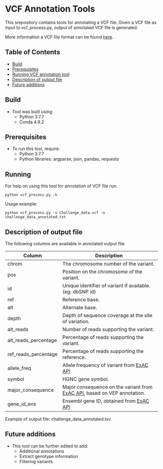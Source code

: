 # VCF Annotation Tools

This srepository contains tools for annotating a VCF file. 
Given a VCF file as input to  vcf_process.py, output of annotated VCF file is generated.

More information a VCF file format can be found [here](https://samtools.github.io/hts-specs/VCFv4.2.pdf).

## Table of Contents
* [Build](#build)
* [Prerequisites](#requirements)
* [Running VCF annotation tool](#running)
* [Description of output file](#output)
* [Future additions](#additions)

## <a name="build">Build</a>
* Tool was built using:
    * Python 3.7.7 
    * Conda 4.9.2
    
## <a name="requirements">Prerequisites</a>
* To run this tool, require:
    * Python 3.7.7
    * Python libraries: argparse, json, pandas, requests

## <a name="running">Running</a>
For help on using this tool for annotation of VCF file run: 
```
python vcf_process.py -h 
```

Usage example:

```
python vcf_process.py -v Challenge_data.vcf -o challenge_data_annotated.txt 
```

## <a name="output">Description of output file</a>

The following columns are available in annotated output file: 

Column|Description
------|-----------
chrom| The chromosome number of the variant.
pos| Position on the chromosome of the variant.
id| Unique identifier of variant if available.(eg: dbSNP id)
ref| Reference base.
alt| Alternate base.
depth| Depth of sequence coverage at the site of variation.
alt_reads| Number of reads supporting the variant.
alt_reads_percentage| Percentage of reads supporting the variant.
ref_reads_percentage| Percentage of reads supporting the reference.
allele_freq| Allele frequency of variant from [ExAC API](http://exac.hms.harvard.edu/)
symbol| HGNC gene symbol.
major_consequence| Major consequence on the variant from [ExAC API](http://exac.hms.harvard.edu/), based on VEP annotation.
gene_id_ens| Ensembl gene ID, obtained from [ExAC API](http://exac.hms.harvard.edu/)

Example of output file: challenge_data_annotated.tsv

## <a name="additions">Future additions</a>
* This tool can be further edited to add:
   * Additional annotations 
   *  Extract genotype information
   *  Filtering variants
      

